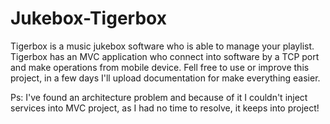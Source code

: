 # Jukebox-Tigerbox
Tigerbox is a music jukebox software who is able to manage your playlist. Tigerbox has an MVC application who connect into software by a TCP port and make operations from mobile device. Fell free to use or improve this project, in a few days I'll upload documentation for make everything easier.

Ps: I've found an architecture problem and because of it I couldn't inject services into MVC project, as I had no time to resolve, it keeps into project!
